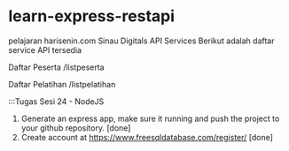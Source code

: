 # learn-express-restapi

pelajaran harisenin.com
Sinau Digitals API Services
Berikut adalah daftar service API tersedia

Daftar Peserta /listpeserta

Daftar Pelatihan /listpelatihan

:::Tugas Sesi 24 - NodeJS
1. Generate an express app, make sure it running and push the project to your github repository. [done]
2. Create account at https://www.freesqldatabase.com/register/ [done]


